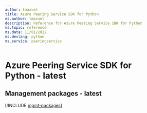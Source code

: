 ```yaml
---
author: lmazuel
title: Azure Peering Service SDK for Python
ms.author: lmazuel
description: Reference for Azure Peering Service SDK for Python
ms.topic: reference
ms.data: 11/01/2022
ms.devlang: python
ms.service: peeringservice
---
```

# Azure Peering Service SDK for Python - latest

## Management packages - latest
[!INCLUDE [mgmt-packages](peering-service-mgmt-index.md)]